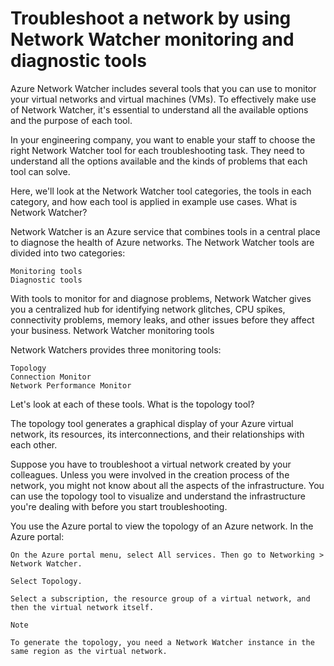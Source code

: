# Troubleshoot a network by using Network Watcher monitoring and diagnostic tools

Azure Network Watcher includes several tools that you can use to monitor your virtual networks and virtual machines (VMs). To effectively make use of Network Watcher, it's essential to understand all the available options and the purpose of each tool.

In your engineering company, you want to enable your staff to choose the right Network Watcher tool for each troubleshooting task. They need to understand all the options available and the kinds of problems that each tool can solve.

Here, we'll look at the Network Watcher tool categories, the tools in each category, and how each tool is applied in example use cases.
What is Network Watcher?

Network Watcher is an Azure service that combines tools in a central place to diagnose the health of Azure networks. The Network Watcher tools are divided into two categories:

    Monitoring tools
    Diagnostic tools

With tools to monitor for and diagnose problems, Network Watcher gives you a centralized hub for identifying network glitches, CPU spikes, connectivity problems, memory leaks, and other issues before they affect your business.
Network Watcher monitoring tools

Network Watchers provides three monitoring tools:

    Topology
    Connection Monitor
    Network Performance Monitor

Let's look at each of these tools.
What is the topology tool?

The topology tool generates a graphical display of your Azure virtual network, its resources, its interconnections, and their relationships with each other.

Suppose you have to troubleshoot a virtual network created by your colleagues. Unless you were involved in the creation process of the network, you might not know about all the aspects of the infrastructure. You can use the topology tool to visualize and understand the infrastructure you're dealing with before you start troubleshooting.

You use the Azure portal to view the topology of an Azure network. In the Azure portal:

    On the Azure portal menu, select All services. Then go to Networking > Network Watcher.

    Select Topology.

    Select a subscription, the resource group of a virtual network, and then the virtual network itself.

    Note

    To generate the topology, you need a Network Watcher instance in the same region as the virtual network.
